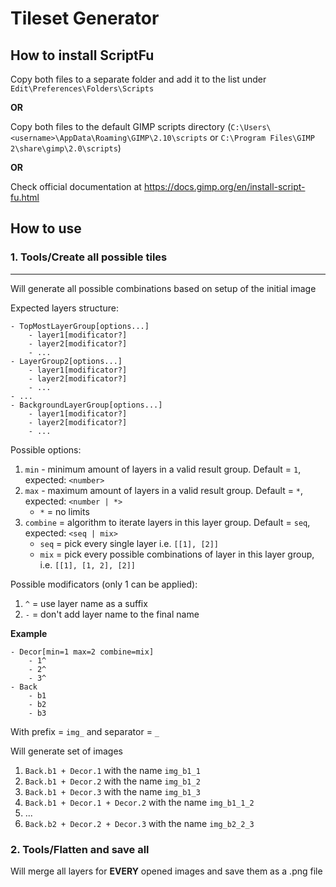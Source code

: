 # Tileset Generator

## How to install ScriptFu

Copy both files to a separate folder and add it to the list under `Edit\Preferences\Folders\Scripts` 

**OR**

Copy both files to the default GIMP scripts directory (`C:\Users\<username>\AppData\Roaming\GIMP\2.10\scripts` or `C:\Program Files\GIMP 2\share\gimp\2.0\scripts`)

**OR**

Check official documentation at https://docs.gimp.org/en/install-script-fu.html

## How to use

### 1. Tools/Create all possible tiles
---

Will generate all possible combinations based on setup of the initial image

Expected layers structure:
```
- TopMostLayerGroup[options...]
    - layer1[modificator?]
    - layer2[modificator?]
    - ...
- LayerGroup2[options...]
    - layer1[modificator?]
    - layer2[modificator?]
    - ...
- ...
- BackgroundLayerGroup[options...]
    - layer1[modificator?]
    - layer2[modificator?]
    - ...
```

Possible options:
1) `min` - minimum amount of layers in a valid result group. Default = `1`, expected: `<number>`
2) `max` - maximum amount of layers in a valid result group. Default = `*`, expected: `<number | *>`
    * `*` = no limits
3) `combine` = algorithm to iterate layers in this layer group. Default = `seq`, expected: `<seq | mix>`
    * `seq` = pick every single layer i.e. `[[1], [2]]`
    * `mix` = pick every possible combinations of layer in this layer group, i.e. `[[1], [1, 2], [2]]`

Possible modificators (only 1 can be applied):
1) `^` = use layer name as a suffix
2) `-` = don't add layer name to the final name

**Example**
```
- Decor[min=1 max=2 combine=mix]
    - 1^ 
    - 2^
    - 3^
- Back
    - b1
    - b2
    - b3
```

With prefix = `img_` and separator = `_`

Will generate set of images

1) `Back.b1 + Decor.1` with the name `img_b1_1`
2) `Back.b1 + Decor.2` with the name `img_b1_2`
3) `Back.b1 + Decor.3` with the name `img_b1_3`
4) `Back.b1 + Decor.1 + Decor.2` with the name `img_b1_1_2`
5) ...
6) `Back.b2 + Decor.2 + Decor.3` with the name `img_b2_2_3`

### 2. Tools/Flatten and save all

Will merge all layers for **EVERY** opened images and save them as a .png file

